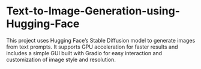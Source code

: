 # Text-to-Image-Generation-using-Hugging-Face
This project uses Hugging Face’s Stable Diffusion model to generate images from text prompts. It supports GPU acceleration for faster results and includes a simple GUI built with Gradio for easy interaction and customization of image style and resolution.
